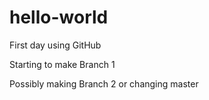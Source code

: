 # hello-world
First day using GitHub

Starting to make Branch 1

Possibly making Branch 2 or changing master
